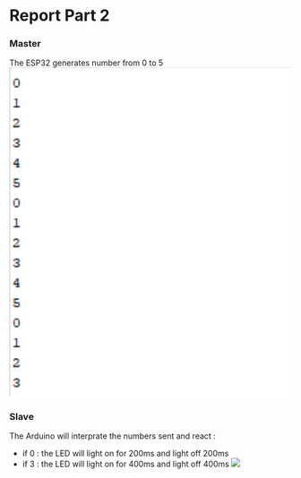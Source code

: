 # Report Part 2

### Master

The ESP32 generates number from 0 to 5
![](./Screenshot_2.png)

### Slave

The Arduino will interprate the numbers sent and react :
- if 0 : the LED will light on for 200ms and light off 200ms
- if 3 : the LED will light on for 400ms and light off 400ms
![](./photo2.png)
